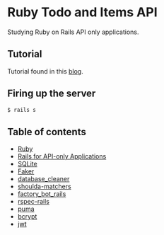# Ruby Todo and Items API
Studying Ruby on Rails API only applications.

## Tutorial
Tutorial found in this [blog](https://scotch.io/tutorials/build-a-restful-json-api-with-rails-5-part-one).

## Firing up the server
```bash
$ rails s
```

## Table of contents
- [Ruby](https://www.ruby-lang.org/en/)
- [Rails for API-only Applications](http://guides.rubyonrails.org/api_app.html)
- [SQLite](https://www.sqlite.org/index.html)
- [Faker](https://github.com/stympy/faker)
- [database_cleaner](https://github.com/DatabaseCleaner/database_cleaner)
- [shoulda-matchers](https://github.com/thoughtbot/shoulda-matchers)
- [factory_bot_rails](https://github.com/thoughtbot/factory_bot_rails)
- [rspec-rails](https://github.com/rspec/rspec-rails)
- [puma](https://github.com/puma/puma)
- [bcrypt](https://rubygems.org/gems/bcrypt/versions/3.1.11)
- [jwt](https://github.com/jwt/ruby-jwt)